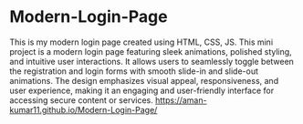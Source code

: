 # Modern-Login-Page
This is my modern login page created using HTML, CSS, JS.
This mini project is a modern login page featuring sleek animations, polished styling, and intuitive user interactions. It allows users to seamlessly toggle between the registration and login forms with smooth slide-in and slide-out animations. The design emphasizes visual appeal, responsiveness, and user experience, making it an engaging and user-friendly interface for accessing secure content or services.
https://aman-kumar11.github.io/Modern-Login-Page/
